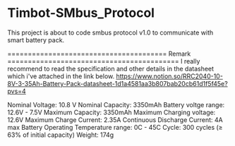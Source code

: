 # Timbot-SMbus_Protocol
 This project is about to code smbus protocol v1.0 to communicate with smart battery pack.

======================================= Remark ==========================================
I really recommend to read the specification and other details in the datasheet which i've attached in the link below.
https://www.notion.so/RRC2040-10-8V-3-35Ah-Battery-Pack-datasheet-1d1a4581aa3b807bab20cb61d1f5f45e?pvs=4

Nominal Voltage: 10.8 V
Nominal Capacity: 3350mAh
Battery voltge range: 12.6V - 7.5V
Maximum Capacity: 3350mAh
Maximum Charging voltage: 12.6V
Maximum Charge Current: 2.35A
Continuous Discharge Current: 4A max
Battery Operating Temperature range: 0C - 45C
Cycle: 300 cycles (≥ 63% of initial capacity)
Weight: 174g
